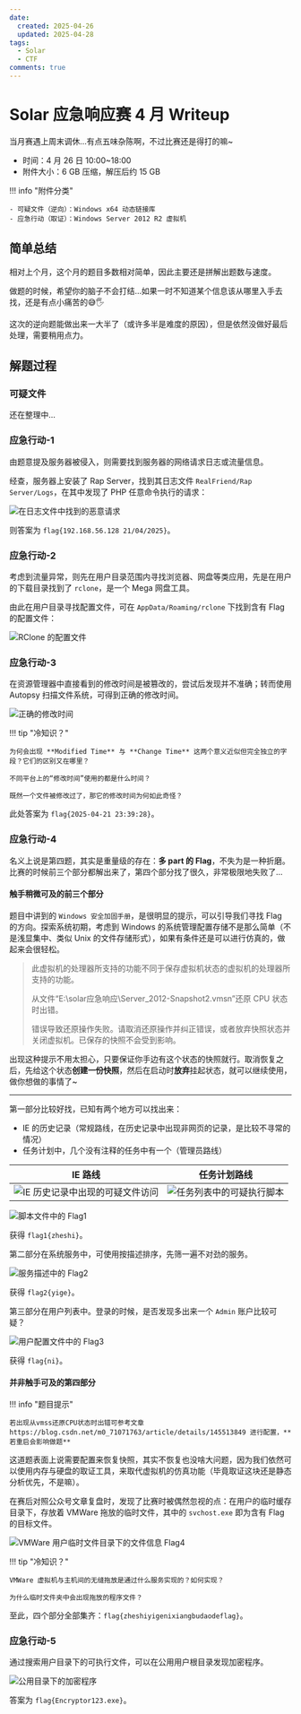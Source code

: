 ```yaml
---
date:
  created: 2025-04-26
  updated: 2025-04-28
tags:
  - Solar
  - CTF
comments: true
---
```


# Solar 应急响应赛 4 月 Writeup

当月赛遇上周末调休...有点五味杂陈啊，不过比赛还是得打的嘛~

- 时间：4 月 26 日 10:00~18:00
- 附件大小：6 GB 压缩，解压后约 15 GB

!!! info "附件分类"

    - 可疑文件（逆向）：Windows x64 动态链接库
    - 应急行动（取证）：Windows Server 2012 R2 虚拟机

## 简单总结

相对上个月，这个月的题目多数相对简单，因此主要还是拼解出题数与速度。

做题的时候，希望你的脑子不会打结...如果一时不知道某个信息该从哪里入手去找，还是有点小痛苦的😅🖐️

这次的逆向题能做出来一大半了（或许多半是难度的原因），但是依然没做好最后处理，需要稍用点力。

## 解题过程

### 可疑文件

还在整理中...

### 应急行动-1

由题意提及服务器被侵入，则需要找到服务器的网络请求日志或流量信息。

经查，服务器上安装了 Rap Server，找到其日志文件 `RealFriend/Rap Server/Logs`，在其中发现了 PHP 任意命令执行的请求：

![在日志文件中找到的恶意请求](img/malicious-request.png "在日志文件中找到的恶意请求")

则答案为 `flag{192.168.56.128 21/04/2025}`。

### 应急行动-2

考虑到流量异常，则先在用户目录范围内寻找浏览器、网盘等类应用，先是在用户的下载目录找到了 `rclone`，是一个 Mega 网盘工具。

由此在用户目录寻找配置文件，可在 `AppData/Roaming/rclone` 下找到含有 Flag 的配置文件：

![RClone 的配置文件](img/rclone-configuration.png "RClone 的配置文件")

### 应急行动-3

在资源管理器中直接看到的修改时间是被篡改的，尝试后发现并不准确；转而使用 Autopsy 扫描文件系统，可得到正确的修改时间。

![正确的修改时间](img/correct-change-time.png "正确的修改时间")

!!! tip "冷知识？"

    为何会出现 **Modified Time** 与 **Change Time** 这两个意义近似但完全独立的字段？它们的区别又在哪里？

    不同平台上的“修改时间”使用的都是什么时间？

    既然一个文件被修改过了，那它的修改时间为何如此奇怪？

此处答案为 `flag{2025-04-21 23:39:28}`。

### 应急行动-4

名义上说是第四题，其实是重量级的存在：**多 part 的 Flag**，不失为是一种折磨。比赛的时候前三个部分都解出来了，第四个部分找了很久，非常极限地失败了...

#### 触手稍微可及的前三个部分

题目中讲到的 `Windows 安全加固手册`，是很明显的提示，可以引导我们寻找 Flag 的方向。探索系统初期，考虑到 Windows 的系统管理配置存储不是那么简单（不是浅显集中、类似 Unix 的文件存储形式），如果有条件还是可以进行仿真的，做起来会很轻松。

> 此虚拟机的处理器所支持的功能不同于保存虚拟机状态的虚拟机的处理器所支持的功能。
>
> 从文件“E:\solar应急响应\Server_2012-Snapshot2.vmsn”还原 CPU 状态时出错。
>
> 错误导致还原操作失败。请取消还原操作并纠正错误，或者放弃快照状态并关闭虚拟机。已保存的快照不会受到影响。

出现这种提示不用太担心，只要保证你手边有这个状态的快照就行。取消恢复之后，先给这个状态**创建一份快照**，然后在启动时**放弃**挂起状态，就可以继续使用，做你想做的事情了~

---

第一部分比较好找，已知有两个地方可以找出来：

- IE 的历史记录（常规路线，在历史记录中出现非网页的记录，是比较不寻常的情况）
- 任务计划中，几个没有注释的任务中有一个（管理员路线）

| IE 路线 | 任务计划路线 |
| :-: | :-: |
| ![IE 历史记录中出现的可疑文件访问](img/ie-history.png "IE 历史记录中出现的可疑文件访问") | ![任务列表中的可疑执行脚本](img/task-action.png "任务列表中的可疑执行脚本") |

![脚本文件中的 Flag1](img/flag1-script.png "脚本文件中的 Flag1")

获得 `flag1{zheshi}`。

第二部分在系统服务中，可使用按描述排序，先筛一遍不对劲的服务。

![服务描述中的 Flag2](img/flag2-service.png "服务描述中的 Flag2")

获得 `flag2{yige}`。

第三部分在用户列表中。登录的时候，是否发现多出来一个 `Admin` 账户比较可疑？

![用户配置文件中的 Flag3](img/flag3-user.png "用户配置文件中的 Flag3")

获得 `flag{ni}`。

#### 并非触手可及的第四部分

!!! info "题目提示"

    若出现从vmss还原CPU状态时出错可参考文章 https://blog.csdn.net/m0_71071763/article/details/145513849 进行配置，**若重启会影响做题**

这道题表面上说需要配置来恢复快照，其实不恢复也没啥大问题，因为我们依然可以使用内存与硬盘的取证工具，来取代虚拟机的仿真功能（毕竟取证这块还是静态分析优先，不是嘛）。

在赛后对照公众号文章复盘时，发现了比赛时被偶然忽视的点：在用户的临时缓存目录下，存放着 VMWare 拖放的临时文件，其中的 `svchost.exe` 即为含有 Flag 的目标文件。

![VMWare 用户临时文件目录下的文件信息 Flag4](img/flag4-vmware-temp.png "VMWare 用户临时文件目录下的文件信息 Flag4")

!!! tip "冷知识？"

    VMWare 虚拟机与主机间的无缝拖放是通过什么服务实现的？如何实现？

    为什么临时文件夹中会出现拖放的程序文件？

至此，四个部分全部集齐：`flag{zheshiyigenixiangbudaodeflag}`。

### 应急行动-5

通过搜索用户目录下的可执行文件，可以在公用用户根目录发现加密程序。

![公用目录下的加密程序](img/encryptor-path.png "公用目录下的加密程序")

答案为 `flag{Encryptor123.exe}`。
